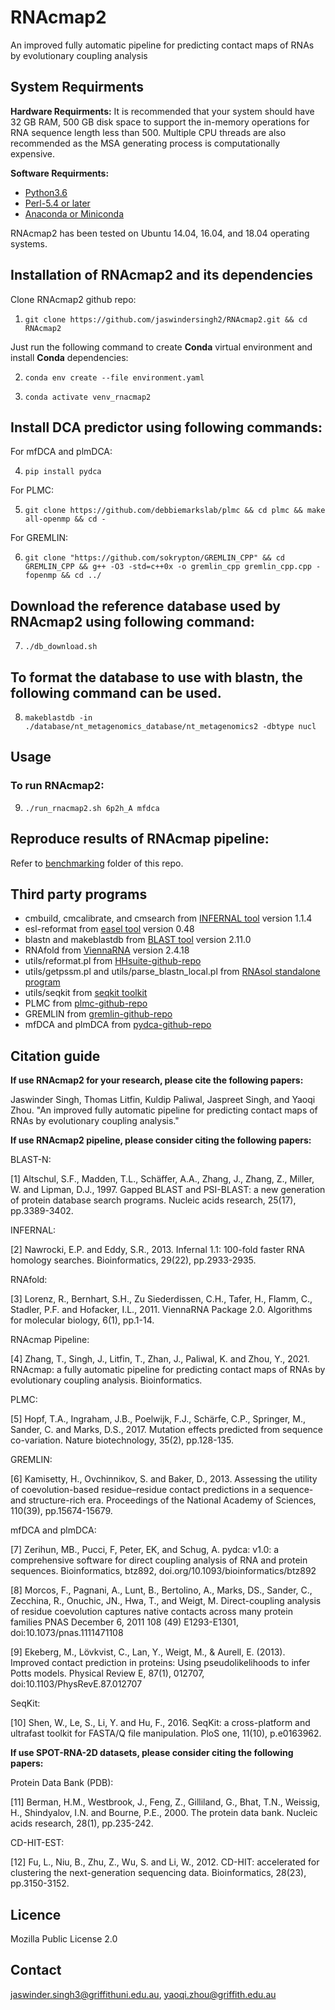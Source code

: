 # RNAcmap2
An improved fully automatic pipeline for predicting contact maps of RNAs by evolutionary coupling analysis


## System Requirments

**Hardware Requirments:**
It is recommended that your system should have 32 GB RAM, 500 GB disk space to support the in-memory operations for RNA sequence length less than 500. Multiple CPU threads are also recommended as the MSA generating process is computationally expensive.

**Software Requirments:**
* [Python3.6](https://docs.python-guide.org/starting/install3/linux/)
* [Perl-5.4 or later](https://www.perl.org/get.html)
* [Anaconda or Miniconda](https://docs.conda.io/projects/conda/en/latest/user-guide/install/linux.html)

RNAcmap2 has been tested on Ubuntu 14.04, 16.04, and 18.04 operating systems.


## Installation of RNAcmap2 and its dependencies

Clone RNAcmap2 github repo:

1. `git clone https://github.com/jaswindersingh2/RNAcmap2.git && cd RNAcmap2`

Just run the following command to create **Conda** virtual environment and install **Conda** dependencies:

2. `conda env create --file environment.yaml`

3. `conda activate venv_rnacmap2`


## Install DCA predictor using following commands:

For mfDCA and plmDCA:

4. `pip install pydca`

For PLMC:

5. `git clone https://github.com/debbiemarkslab/plmc && cd plmc && make all-openmp && cd -`

For GREMLIN:

6. `git clone "https://github.com/sokrypton/GREMLIN_CPP" && cd GREMLIN_CPP && g++ -O3 -std=c++0x -o gremlin_cpp gremlin_cpp.cpp -fopenmp && cd ../`


## Download the reference database used by RNAcmap2 using following command:

7. `./db_download.sh`


## To format the database to use with **blastn**, the following command can be used.

8. `makeblastdb -in ./database/nt_metagenomics_database/nt_metagenomics2 -dbtype nucl`


## Usage


### To run RNAcmap2:

9. `./run_rnacmap2.sh 6p2h_A mfdca`

## Reproduce results of RNAcmap pipeline:

Refer to [benchmarking](https://github.com/jaswindersingh2/RNAcmap2/tree/main/benchmarking) folder of this repo.

## Third party programs

* cmbuild, cmcalibrate, and cmsearch from [INFERNAL tool](http://eddylab.org/infernal) version 1.1.4
* esl-reformat from [easel tool](https://anaconda.org/bioconda/easel) version 0.48
* blastn and makeblastdb from [BLAST tool](https://anaconda.org/bioconda/blast) version 2.11.0
* RNAfold from [ViennaRNA](https://anaconda.org/bioconda/viennarna) version 2.4.18
* utils/reformat.pl from [HHsuite-github-repo](https://github.com/soedinglab/hh-suite/tree/master/scripts)
* utils/getpssm.pl and utils/parse\_blastn\_local.pl from [RNAsol standalone program](https://yanglab.nankai.edu.cn/RNAsol/)
* utils/seqkit from [seqkit toolkit](https://bioinf.shenwei.me/seqkit/)
* PLMC from [plmc-github-repo](https://github.com/debbiemarkslab/plmc)
* GREMLIN from [gremlin-github-repo](https://github.com/sokrypton/GREMLIN_CPP)
* mfDCA and plmDCA from [pydca-github-repo](https://github.com/KIT-MBS/pydca)


## Citation guide

**If use RNAcmap2 for your research, please cite the following papers:**

Jaswinder Singh, Thomas Litfin, Kuldip Paliwal, Jaspreet Singh, and Yaoqi Zhou. "An improved fully automatic pipeline for predicting contact maps of RNAs by evolutionary coupling analysis."

**If use RNAcmap2 pipeline, please consider citing the following papers:**

BLAST-N:

[1] Altschul, S.F., Madden, T.L., Schäffer, A.A., Zhang, J., Zhang, Z., Miller, W. and Lipman, D.J., 1997. Gapped BLAST and PSI-BLAST: a new generation of protein database search programs. Nucleic acids research, 25(17), pp.3389-3402.


INFERNAL:

[2] Nawrocki, E.P. and Eddy, S.R., 2013. Infernal 1.1: 100-fold faster RNA homology searches. Bioinformatics, 29(22), pp.2933-2935.


RNAfold:

[3] Lorenz, R., Bernhart, S.H., Zu Siederdissen, C.H., Tafer, H., Flamm, C., Stadler, P.F. and Hofacker, I.L., 2011. ViennaRNA Package 2.0. Algorithms for molecular biology, 6(1), pp.1-14.


RNAcmap Pipeline:

[4] Zhang, T., Singh, J., Litfin, T., Zhan, J., Paliwal, K. and Zhou, Y., 2021. RNAcmap: a fully automatic pipeline for predicting contact maps of RNAs by evolutionary coupling analysis. Bioinformatics.


PLMC:

[5] Hopf, T.A., Ingraham, J.B., Poelwijk, F.J., Schärfe, C.P., Springer, M., Sander, C. and Marks, D.S., 2017. Mutation effects predicted from sequence co-variation. Nature biotechnology, 35(2), pp.128-135.


GREMLIN:

[6] Kamisetty, H., Ovchinnikov, S. and Baker, D., 2013. Assessing the utility of coevolution-based residue–residue contact predictions in a sequence-and structure-rich era. Proceedings of the National Academy of Sciences, 110(39), pp.15674-15679.


mfDCA and plmDCA:

[7] Zerihun, MB., Pucci, F, Peter, EK, and Schug, A. pydca: v1.0: a comprehensive software for direct coupling analysis of RNA and protein sequences. Bioinformatics, btz892, doi.org/10.1093/bioinformatics/btz892

[8] Morcos, F., Pagnani, A., Lunt, B., Bertolino, A., Marks, DS., Sander, C., Zecchina, R., Onuchic, JN., Hwa, T., and Weigt, M. Direct-coupling analysis of residue coevolution captures native contacts across many protein families PNAS December 6, 2011 108 (49) E1293-E1301, doi:10.1073/pnas.1111471108

[9] Ekeberg, M., Lövkvist, C., Lan, Y., Weigt, M., & Aurell, E. (2013). Improved contact prediction in proteins: Using pseudolikelihoods to infer Potts models. Physical Review E, 87(1), 012707, doi:10.1103/PhysRevE.87.012707


SeqKit:

[10] Shen, W., Le, S., Li, Y. and Hu, F., 2016. SeqKit: a cross-platform and ultrafast toolkit for FASTA/Q file manipulation. PloS one, 11(10), p.e0163962.


**If use SPOT-RNA-2D datasets, please consider citing the following papers:**

Protein Data Bank (PDB):

[11] Berman, H.M., Westbrook, J., Feng, Z., Gilliland, G., Bhat, T.N., Weissig, H., Shindyalov, I.N. and Bourne, P.E., 2000. The protein data bank. Nucleic acids research, 28(1), pp.235-242.

CD-HIT-EST:

[12] Fu, L., Niu, B., Zhu, Z., Wu, S. and Li, W., 2012. CD-HIT: accelerated for clustering the next-generation sequencing data. Bioinformatics, 28(23), pp.3150-3152.


Licence
-----
Mozilla Public License 2.0


Contact
-----
jaswinder.singh3@griffithuni.edu.au, yaoqi.zhou@griffith.edu.au
